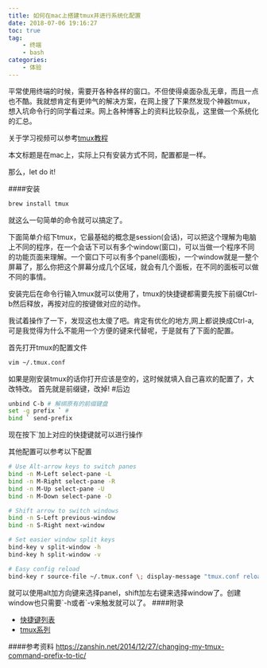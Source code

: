 ```yaml
---
title: 如何在mac上搭建tmux并进行系统化配置
date: 2018-07-06 19:16:27
toc: true
tag:
	- 终端
	- bash
categories:
    - 体验
---
```

平常使用终端的时候，需要开各种各样的窗口。不但使得桌面杂乱无章，而且一点也不酷。我就想肯定有更帅气的解决方案，在网上搜了下果然发现个神器tmux，想入坑命令行的同学看过来。网上各种博客上的资料比较杂乱，这里做一个系统化的汇总。

关于学习视频可以参考[tmux教程][tmux]

本文标题是在mac上，实际上只有安装方式不同，配置都是一样。

那么，let do it!

####安装
```bash
brew install tmux
```
<!--more-->
就这么一句简单的命令就可以搞定了。

下面简单介绍下tmux，它最基础的概念是session(会话)，可以把这个理解为电脑上不同的程序，在一个会话下可以有多个window(窗口)，可以当做一个程序不同的功能页面来理解。一个窗口下可以有多个panel(面板)，一个window就是一整个屏幕了，那么你把这个屏幕分成几个区域，就会有几个面板，在不同的面板可以做不同的事情。

安装完后在命令行输入tmux就可以使用了，tmux的快捷键都需要先按下前缀Ctrl-b然后释放，再按对应的按键做对应的动作。

我试着操作了一下，发现这也太傻了吧。肯定有优化的地方,网上都说换成Ctrl-a,可是我觉得为什么不能用一个方便的键来代替呢，于是就有了下面的配置。

首先打开tmux的配置文件

```bash
vim ~/.tmux.conf
```
如果是刚安装tmux的话你打开应该是空的，这时候就填入自己喜欢的配置了，大改特改。
首先就是前缀键，改掉! #后边

```bash
unbind C-b # 解绑原有的前缀键盘
set -g prefix ` #
bind ` send-prefix
```

现在按下`加上对应的快捷键就可以进行操作

其他配置可以参考以下配置

```bash
# Use Alt-arrow keys to switch panes
bind -n M-Left select-pane -L
bind -n M-Right select-pane -R
bind -n M-Up select-pane -U
bind -n M-Down select-pane -D

# Shift arrow to switch windows
bind -n S-Left previous-window
bind -n S-Right next-window

# Set easier window split keys
bind-key v split-window -h
bind-key h split-window -v

# Easy config reload
bind-key r source-file ~/.tmux.conf \; display-message "tmux.conf reloaded"
```

就可以使用alt加方向键来选择panel，shift加左右键来选择window了。创建window也只需要\`-h或者\`-v来触发就可以了。
####附录
+ [快捷键列表][shortkey]
+ [tmux系列][tmuxteach]

####参考资料
https://zanshin.net/2014/12/27/changing-my-tmux-command-prefix-to-tic/


[tmux]:https://www.youtube.com/watch?v=nD6g-rM5Bh0
[shortkey]:https://tmuxcheatsheet.com/
[tmuxteach]:https://minimul.com/teaches/tmux
